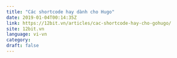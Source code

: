 ```yaml
---
title: "Các shortcode hay dành cho Hugo"
date: 2019-01-04T00:14:35Z
link: https://12bit.vn/articles/cac-shortcode-hay-cho-gohugo/
site: 12bit.vn
language: vi-vn
category:
draft: false
---
```

